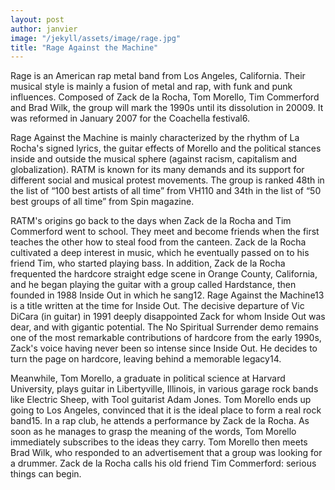 ```yaml
---
layout: post
author: janvier
image: "/jekyll/assets/image/rage.jpg"
title: "Rage Against the Machine"
---
```

Rage is an American rap metal band from Los Angeles, California. Their musical style is mainly a fusion of metal and rap, with funk and punk influences. Composed of Zack de la Rocha, Tom Morello, Tim Commerford and Brad Wilk, the group will mark the 1990s until its dissolution in 20009. It was reformed in January 2007 for the Coachella festival6.


Rage Against the Machine is mainly characterized by the rhythm of La Rocha's signed lyrics, the guitar effects of Morello and the political stances inside and outside the musical sphere (against racism, capitalism and globalization). RATM is known for its many demands and its support for different social and musical protest movements. The group is ranked 48th in the list of “100 best artists of all time” from VH110 and 34th in the list of “50 best groups of all time” from Spin magazine.


RATM's origins go back to the days when Zack de la Rocha and Tim Commerford went to school. They meet and become friends when the first teaches the other how to steal food from the canteen. Zack de la Rocha cultivated a deep interest in music, which he eventually passed on to his friend Tim, who started playing bass. In addition, Zack de la Rocha frequented the hardcore straight edge scene in Orange County, California, and he began playing the guitar with a group called Hardstance, then founded in 1988 Inside Out in which he sang12. Rage Against the Machine13 is a title written at the time for Inside Out. The decisive departure of Vic DiCara (in guitar) in 1991 deeply disappointed Zack for whom Inside Out was dear, and with gigantic potential. The No Spiritual Surrender demo remains one of the most remarkable contributions of hardcore from the early 1990s, Zack's voice having never been so intense since Inside Out. He decides to turn the page on hardcore, leaving behind a memorable legacy14.

Meanwhile, Tom Morello, a graduate in political science at Harvard University, plays guitar in Libertyville, Illinois, in various garage rock bands like Electric Sheep, with Tool guitarist Adam Jones. Tom Morello ends up going to Los Angeles, convinced that it is the ideal place to form a real rock band15. In a rap club, he attends a performance by Zack de la Rocha. As soon as he manages to grasp the meaning of the words, Tom Morello immediately subscribes to the ideas they carry. Tom Morello then meets Brad Wilk, who responded to an advertisement that a group was looking for a drummer. Zack de la Rocha calls his old friend Tim Commerford: serious things can begin.